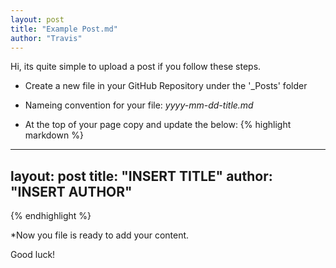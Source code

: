 ```yaml
---
layout: post
title: "Example Post.md"
author: "Travis"
---
```


Hi, its quite simple to upload a post if you follow these steps.

* Create a new file in your GitHub Repository under the '_Posts' folder

* Nameing convention for your file: _yyyy-mm-dd-title.md_

* At the top of your page copy and update the below:
{% highlight markdown %}
---
layout: post
title: "INSERT TITLE"
author: "INSERT AUTHOR"
---
{% endhighlight %}

*Now you file is ready to add your content.

Good luck!
